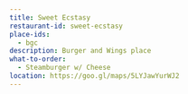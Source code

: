 ```yaml
---
title: Sweet Ecstasy
restaurant-id: sweet-ecstasy 
place-ids:
  - bgc 
description: Burger and Wings place
what-to-order:
  - Steamburger w/ Cheese
location: https://goo.gl/maps/5LYJawYurWJ2
---
```

